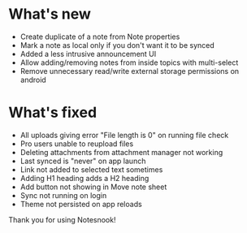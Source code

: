 # What's new
- Create duplicate of a note from Note properties
- Mark a note as local only if you don't want it to be synced
- Added a less intrusive announcement UI
- Allow adding/removing notes from inside topics with multi-select
- Remove unnecessary read/write external storage permissions on android

# What's fixed
- All uploads giving error "File length is 0" on running file check
- Pro users unable to reupload files
- Deleting attachments from attachment manager not working
- Last synced is "never" on app launch
- Link not added to selected text sometimes
- Adding H1 heading adds a H2 heading
- Add button not showing in Move note sheet
- Sync not running on login
- Theme not persisted on app reloads

Thank you for using Notesnook!
